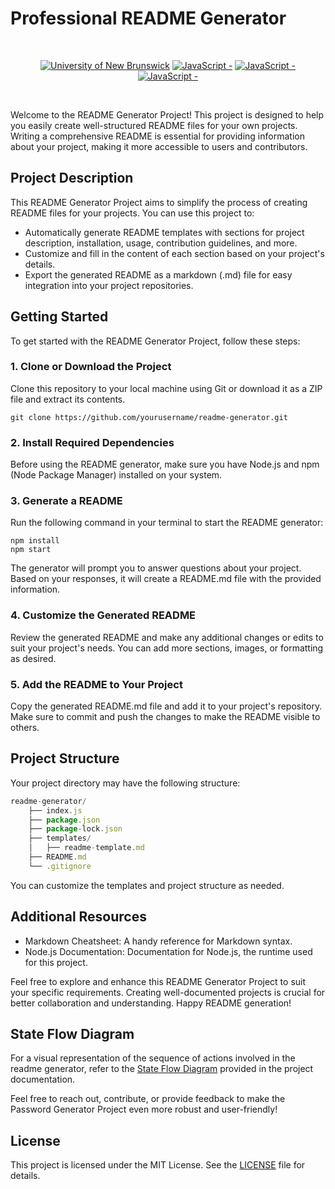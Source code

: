 # Professional README Generator

<br/>
<p align="center">
    <a href="https://unb.ca/cel/bootcamps/coding.html">
        <img alt="University of New Brunswick" src="https://img.shields.io/static/v1.svg?label=bootcamp&message=UNB&color=red" /></a>
        <a href="" >
        <img alt="JavaScript - " src="https://img.shields.io/static/v1.svg?label=JavaScript&message=ES6&color=violet" /></a>
    <a href="" >
        <img alt="JavaScript - " src="https://img.shields.io/static/v1.svg?label=Node.js&message=Server&color=green" /></a>
    <a href="" >
        <img alt="JavaScript - " src="https://img.shields.io/static/v1.svg?label=npm&message=packages&color=red" /></a>
</p>
<br/>

Welcome to the README Generator Project! This project is designed to help you easily create well-structured README files for your own projects. Writing a comprehensive README is essential for providing information about your project, making it more accessible to users and contributors.

## Project Description

This README Generator Project aims to simplify the process of creating README files for your projects. You can use this project to:

- Automatically generate README templates with sections for project description, installation, usage, contribution guidelines, and more.
- Customize and fill in the content of each section based on your project's details.
- Export the generated README as a markdown (.md) file for easy integration into your project repositories.

## Getting Started

To get started with the README Generator Project, follow these steps:

### 1. Clone or Download the Project

Clone this repository to your local machine using Git or download it as a ZIP file and extract its contents.

```shell
git clone https://github.com/yourusername/readme-generator.git
```
### 2. Install Required Dependencies

Before using the README generator, make sure you have Node.js and npm (Node Package Manager) installed on your system.

### 3. Generate a README

Run the following command in your terminal to start the README generator:

```shell
npm install
npm start
```
The generator will prompt you to answer questions about your project. Based on your responses, it will create a README.md file with the provided information.

### 4. Customize the Generated README

Review the generated README and make any additional changes or edits to suit your project's needs. You can add more sections, images, or formatting as desired.

### 5. Add the README to Your Project

Copy the generated README.md file and add it to your project's repository. Make sure to commit and push the changes to make the README visible to others.

## Project Structure

Your project directory may have the following structure:

```javascript
readme-generator/
    ├── index.js
    ├── package.json
    ├── package-lock.json
    ├── templates/
    │   ├── readme-template.md
    ├── README.md
    └── .gitignore
```

You can customize the templates and project structure as needed.

## Additional Resources

-    Markdown Cheatsheet: A handy reference for Markdown syntax.
-    Node.js Documentation: Documentation for Node.js, the runtime used for this project.

Feel free to explore and enhance this README Generator Project to suit your specific requirements. Creating well-documented projects is crucial for better collaboration and understanding. Happy README generation!

## State Flow Diagram
For a visual representation of the sequence of actions involved in the readme generator, refer to the [State Flow Diagram][state-flow] provided in the project documentation.

Feel free to reach out, contribute, or provide feedback to make the Password Generator Project even more robust and user-friendly!

## License

This project is licensed under the MIT License. See the [LICENSE][MIT] file for details.

[javascript-code]: <>
[state-flow]: <https://github.com/naturuplift/readme-generator/blob/main/assets/img/Readme%20Generator%20State%20Diagram%20v1.png>
[MIT]: <https://github.com/naturuplift/readme-generator/blob/main/LICENSE>
